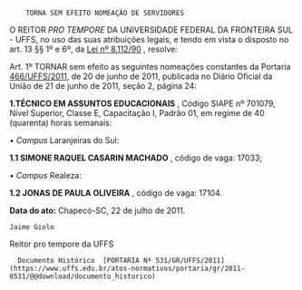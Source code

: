         TORNA SEM EFEITO NOMEAÇÃO DE SERVIDORES  

O REITOR  *PRO TEMPORE*  DA UNIVERSIDADE FEDERAL DA FRONTEIRA SUL - UFFS, no uso das suas atribuições legais, e tendo em vista o disposto no art. 13 §§ 1º e 6º, da  [Lei nº 8.112/90](http://www.planalto.gov.br/ccivil_03/leis/L8112cons.htm) , resolve:

 Art. 1º TORNAR sem efeito as seguintes nomeações constantes da Portaria  [466/UFFS/2011,](https://www.uffs.edu.br/atos-normativos/portaria/gr/2011-0466) de 20 de junho de 2011, publicada no Diário Oficial da União de 21 de junho de 2011, seção 2, página 24:

  **1.TÉCNICO EM ASSUNTOS EDUCACIONAIS**  , Código SIAPE nº 701079, Nível Superior, Classe E, Capacitação I, Padrão 01, em regime de 40 (quarenta) horas semanais:

 •  *Campus*  Laranjeiras do Sul:

  **1.1 SIMONE RAQUEL CASARIN MACHADO**  , código de vaga: 17033;

 •  *Campus*  Realeza:

  **1.2 JONAS DE PAULA OLIVEIRA**  , código de vaga: 17104.

  

   **Data do ato:** Chapecó-SC, 22 de julho de 2011.   
 

    Jaime Giolo   
 Reitor pro tempore da UFFS 

      Documento Histórico  [PORTARIA Nº 531/GR/UFFS/2011](https://www.uffs.edu.br/atos-normativos/portaria/gr/2011-0531/@@download/documento_historico)     
      